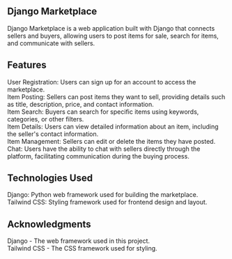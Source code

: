   ## **Django Marketplace**
Django Marketplace is a web application built with Django that connects sellers and buyers, allowing users to post items for sale, search for items, and communicate with sellers.

   ## **Features**
User Registration: Users can sign up for an account to access the marketplace.<br>
Item Posting: Sellers can post items they want to sell, providing details such as title, description, price, and contact information.<br>
Item Search: Buyers can search for specific items using keywords, categories, or other filters.<br>
Item Details: Users can view detailed information about an item, including the seller's contact information.<br>
Item Management: Sellers can edit or delete the items they have posted.<br>
Chat: Users have the ability to chat with sellers directly through the platform, facilitating communication during the buying process.<br>
  ## **Technologies Used**
Django: Python web framework used for building the marketplace.<br>
Tailwind CSS: Styling framework used for frontend design and layout.<br>



  ## **Acknowledgments**
Django - The web framework used in this project.<br>
Tailwind CSS - The CSS framework used for styling.
